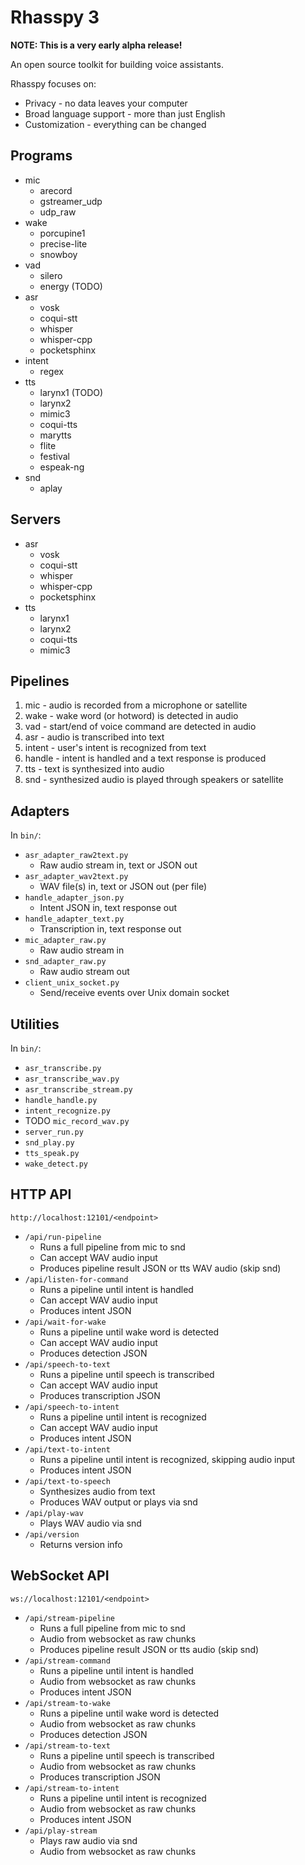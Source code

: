 # Rhasspy 3

**NOTE: This is a very early alpha release!**

An open source toolkit for building voice assistants.

Rhasspy focuses on:

* Privacy - no data leaves your computer
* Broad language support - more than just English
* Customization - everything can be changed


## Programs

* mic
    * arecord
    * gstreamer_udp
    * udp_raw
* wake 
    * porcupine1
    * precise-lite
    * snowboy
* vad
    * silero
    * energy (TODO)
* asr 
    * vosk
    * coqui-stt
    * whisper
    * whisper-cpp
    * pocketsphinx
* intent
    * regex
* tts 
    * larynx1 (TODO)
    * larynx2
    * mimic3
    * coqui-tts
    * marytts
    * flite
    * festival
    * espeak-ng
* snd
    * aplay
    
    
## Servers

* asr
    * vosk
    * coqui-stt
    * whisper
    * whisper-cpp
    * pocketsphinx
* tts
    * larynx1
    * larynx2
    * coqui-tts
    * mimic3


## Pipelines

1. mic - audio is recorded from a microphone or satellite
2. wake - wake word (or hotword) is detected in audio
3. vad - start/end of voice command are detected in audio
4. asr - audio is transcribed into text
5. intent - user's intent is recognized from text
6. handle - intent is handled and a text response is produced
7. tts - text is synthesized into audio
8. snd - synthesized audio is played through speakers or satellite


## Adapters

In `bin/`:

* `asr_adapter_raw2text.py`
    * Raw audio stream in, text or JSON out
* `asr_adapter_wav2text.py`
    * WAV file(s) in, text or JSON out (per file)
* `handle_adapter_json.py`
    * Intent JSON in, text response out
* `handle_adapter_text.py`
    * Transcription in, text response out
* `mic_adapter_raw.py`
    * Raw audio stream in
* `snd_adapter_raw.py`
    * Raw audio stream out
* `client_unix_socket.py`
    * Send/receive events over Unix domain socket


## Utilities

In `bin/`:

* `asr_transcribe.py`
* `asr_transcribe_wav.py`
* `asr_transcribe_stream.py`
* `handle_handle.py`
* `intent_recognize.py`
* TODO `mic_record_wav.py`
* `server_run.py`
* `snd_play.py`
* `tts_speak.py`
* `wake_detect.py`

## HTTP API

`http://localhost:12101/<endpoint>`

* `/api/run-pipeline`
    * Runs a full pipeline from mic to snd
    * Can accept WAV audio input
    * Produces pipeline result JSON or tts WAV audio (skip snd)
* `/api/listen-for-command`
    * Runs a pipeline until intent is handled
    * Can accept WAV audio input
    * Produces intent JSON
* `/api/wait-for-wake`
    * Runs a pipeline until wake word is detected
    * Can accept WAV audio input
    * Produces detection JSON
* `/api/speech-to-text`
    * Runs a pipeline until speech is transcribed
    * Can accept WAV audio input
    * Produces transcription JSON
* `/api/speech-to-intent`
    * Runs a pipeline until intent is recognized
    * Can accept WAV audio input
    * Produces intent JSON
* `/api/text-to-intent`
    * Runs a pipeline until intent is recognized, skipping audio input
    * Produces intent JSON
* `/api/text-to-speech`
    * Synthesizes audio from text
    * Produces WAV output or plays via snd
* `/api/play-wav`
    * Plays WAV audio via snd
* `/api/version`
    * Returns version info

## WebSocket API

`ws://localhost:12101/<endpoint>`

* `/api/stream-pipeline`
    * Runs a full pipeline from mic to snd
    * Audio from websocket as raw chunks
    * Produces pipeline result JSON or tts audio (skip snd)
* `/api/stream-command`
    * Runs a pipeline until intent is handled
    * Audio from websocket as raw chunks
    * Produces intent JSON
* `/api/stream-to-wake`
    * Runs a pipeline until wake word is detected
    * Audio from websocket as raw chunks
    * Produces detection JSON
* `/api/stream-to-text`
    * Runs a pipeline until speech is transcribed
    * Audio from websocket as raw chunks
    * Produces transcription JSON
* `/api/stream-to-intent`
    * Runs a pipeline until intent is recognized
    * Audio from websocket as raw chunks
    * Produces intent JSON
* `/api/play-stream`
    * Plays raw audio via snd
    * Audio from websocket as raw chunks
